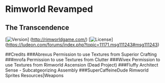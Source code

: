 # Rimworld Revamped
## The Transcendence

[![Version](https://img.shields.io/badge/Rimworld-A16-green.svg)]
(http://rimworldgame.com/)
[![License](https://img.shields.io/badge/license-Custom-blue.svg)]
(https://ludeon.com/forums/index.php?topic=11171.msg111243#msg111243)


##Credits
###Abrexus
Permission to use Textures from Superior Crafting
###mrofa
Permission to use Textures from Clutter
###Wivex
Permission to use Textures from Rimworld Ascension (Dead Project)
###Fluffy
Architect Sense - Subcatgeorizing Assembly
###SuperCaffeineDude
Rimworld Sprites Resources|Weapons
